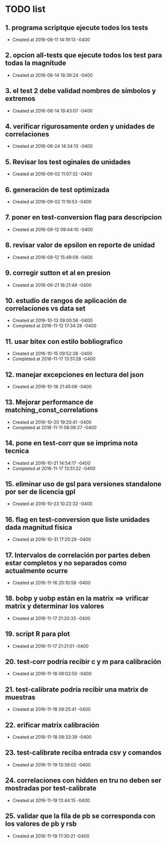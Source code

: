 # TODO list
## 1. programa scriptque ejecute todos los tests
- Created at   2016-08-11 14:19:13 -0400

## 2. opcion all-tests que ejecute todos los test para todas la magnitude
- Created at   2016-08-14 18:39:24 -0400

## 3. el test 2 debe validad nombres de símbolos y extremos
- Created at   2016-08-14 19:43:07 -0400

## 4. verificar rigurosamente orden y unidades de correlaciones
- Created at   2016-08-24 14:34:13 -0400

## 5. Revisar los test oginales de unidades
- Created at   2016-09-02 11:07:32 -0400

## 6. generación de test optimizada
- Created at   2016-09-02 11:19:53 -0400

## 7. poner en test-conversion flag para descripcion
- Created at   2016-09-12 09:44:10 -0400

## 8. revisar valor de epsilon en reporte de unidad
- Created at   2016-09-12 15:49:09 -0400

## 9. corregir sutton et al en presion
- Created at   2016-09-21 16:21:49 -0400

## 10. estudio de rangos de aplicación de correlaciones vs data set
- Created at   2016-10-13 09:00:56 -0400
- Completed at 2016-11-12 17:34:28 -0400

## 11. usar bitex con estilo bobliografico
- Created at   2016-10-15 09:52:38 -0400
- Completed at 2016-11-17 13:51:28 -0400

## 12. manejar excepciones en lectura del json
- Created at   2016-10-18 21:45:06 -0400

## 13. Mejorar performance de matching_const_correlations
- Created at   2016-10-20 19:20:41 -0400
- Completed at 2016-11-11 08:06:27 -0400

## 14. pone en test-corr que se imprima nota tecnica
- Created at   2016-10-21 14:54:17 -0400
- Completed at 2016-11-17 13:51:22 -0400

## 15. eliminar uso de gsl para versiones standalone por ser de licencia gpl
- Created at   2016-10-23 10:22:32 -0400

## 16. flag en test-conversion que liste unidades dada magnitud física
- Created at   2016-10-31 17:25:29 -0400

## 17. Intervalos de correlación por partes deben estar completos y no separados como actualmente ocurre
- Created at   2016-11-16 20:10:58 -0400

## 18. bobp y uobp están en la matrix ==> vrificar matrix y determinar los valores
- Created at   2016-11-17 21:20:33 -0400

## 19. script R para plot
- Created at   2016-11-17 21:21:01 -0400

## 20. test-corr podría recibir c y m para calibración
- Created at   2016-11-18 09:02:50 -0400

## 21. test-calibrate podría recibir una matrix de muestras
- Created at   2016-11-18 09:25:41 -0400

## 22. erificar matrix calibración
- Created at   2016-11-18 09:33:39 -0400

## 23. test-calibrate reciba entrada csv y comandos
- Created at   2016-11-19 13:39:02 -0400

## 24. correlaciones con hidden en tru no deben ser mostradas por test-calibrate
- Created at   2016-11-19 13:44:15 -0400

## 25. validar que la fila de pb se corresponda con los valores de pb y rsb
- Created at   2016-11-19 17:30:21 -0400


